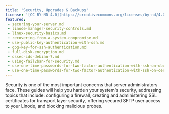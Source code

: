 ```yaml
---
title: 'Security, Upgrades & Backups'
license: '[CC BY-ND 4.0](https://creativecommons.org/licenses/by-nd/4.0)'
featured:
 - securing-your-server.md
 - linode-manager-security-controls.md
 - linux-security-basics.md
 - recovering-from-a-system-compromise.md
 - use-public-key-authentication-with-ssh.md
 - gpg-key-for-ssh-authentication.md
 - full-disk-encryption.md
 - ossec-ids-debian-7.md
 - using-fail2ban-for-security.md
 - use-one-time-passwords-for-two-factor-authentication-with-ssh-on-ubuntu-16-04-and-debian-8.md
 - use-one-time-passwords-for-two-factor-authentication-with-ssh-on-centos-7.md
---
```


Security is one of the most important concerns that server administrators face. These guides will help you harden your system's security, addressing topics that include: configuring a firewall, creating and administering SSL certificates for transport layer security, offering secured SFTP user access to your Linode, and blocking malicious probes.
